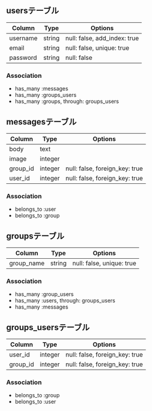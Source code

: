 ## usersテーブル
|Column|Type|Options|
|------|----|-------|
|username|string|null: false, add_index: true|
|email|string|null: false, unique: true|
|password|string|null: false|
### Association
- has_many :messages
- has_many :groups_users
- has_many :groups, through: groups_users

## messagesテーブル
|Column|Type|Options|
|------|----|-------|
|body|text||
|image|integer||
|group_id|integer|null: false, foreign_key: true|
|user_id|integer|null: false, foreign_key: true|
### Association
- belongs_to :user
- belongs_to :group

## groupsテーブル
|Column|Type|Options|
|------|----|-------|
|group_name|string|null: false, unique: true|
### Association
- has_many :group_users
- has_many :users, through: groups_users
- has_many :messages

## groups_usersテーブル
|Column|Type|Options|
|------|----|-------|
|user_id|integer|null: false, foreign_key: true|
|group_id|integer|null: false, foreign_key: true|
### Association
- belongs_to :group
- belongs_to :user